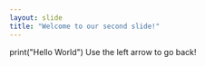 ```yaml
---
layout: slide
title: "Welcome to our second slide!"
---
```

print("Hello World")
Use the left arrow to go back!
